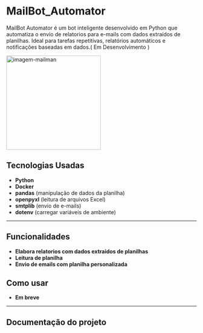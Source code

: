# MailBot_Automator
MailBot Automator é um bot inteligente desenvolvido em Python que automatiza o envio de relatorios para e-mails com dados extraídos de planilhas. Ideal para tarefas repetitivas, relatórios automáticos e notificações baseadas em dados.( Em Desenvolvimento ) 

<img src="https://www.shutterstock.com/image-vector/chat-bot-icon-virtual-smart-600nw-2478937555.jpg" alt="imagem-mailman" width="250"/>

## **Tecnologias Usadas**
- **Python**
- **Docker** 
- **pandas** (manipulação de dados da planilha)
- **openpyxl** (leitura de arquivos Excel)
- **smtplib** (envio de e-mails)
- **dotenv** (carregar variáveis de ambiente)


---
## **Funcionalidades**
- **Elabora relatorios com dados extraidos de planilhas**
- **Leitura de planilha**
- **Envio de emails com planilha personalizada**
  

## Como usar
- **Em breve**
---
## Documentação do projeto

